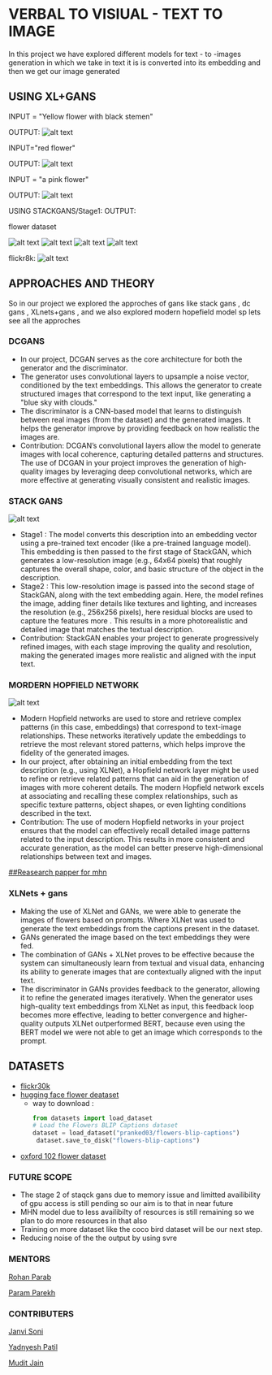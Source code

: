 # VERBAL TO VISIUAL - TEXT TO IMAGE
In this project we have explored different models for text - to -images generation in which we take in text it is is converted into its embedding and then we get our image generated

## USING XL+GANS
INPUT = "Yellow flower with black stemen"

OUTPUT:
![alt text](image.png)

INPUT="red flower"

OUTPUT:
![alt text](image-1.png)

INPUT = "a pink flower"

OUTPUT:
![alt text](image-2.png)

USING STACKGANS/Stage1:
OUTPUT:

flower dataset

![alt text](image-3.png)
![alt text](image-4.png)
![alt text](image-5.png)
![alt text](image-6.png)

flickr8k:
![alt text](image-7.png)

## APPROACHES AND THEORY
So in our project we explored the approches of gans like stack gans , dc gans , XLnets+gans , and we also explored modern hopefield 
model sp lets see all the approches

### DCGANS
* In our project, DCGAN serves as the core architecture for both the generator and the discriminator.
* The generator uses convolutional layers to upsample a noise vector, conditioned by the text embeddings. This allows the generator to create structured images that correspond to the text input, like generating a "blue sky with clouds."
* The discriminator is a CNN-based model that learns to distinguish between real images (from the dataset) and the generated images. It helps the generator improve by providing feedback on how realistic the images are.
* Contribution: DCGAN’s convolutional layers allow the model to generate images with local coherence, capturing detailed patterns and structures. The use of DCGAN in your project improves the generation of high-quality images by leveraging deep convolutional networks, which are more effective at generating visually consistent and realistic images.

### STACK GANS
![alt text](image-8.png)
* Stage1 : The model converts this description into an embedding vector using a pre-trained text encoder (like a pre-trained language model). This embedding is then passed to the first stage of StackGAN, which generates a low-resolution image (e.g., 64x64 pixels) that roughly captures the overall shape, color, and basic structure of the object in the description.  
* Stage2 :  This low-resolution image is passed into the second stage of StackGAN, along with the text embedding again. Here, the model refines the image, adding finer details like textures and lighting, and increases the resolution (e.g., 256x256 pixels), here residual blocks are used to capture the features more . This results in a more photorealistic and detailed image that matches the textual description.
* Contribution: StackGAN enables your project to generate progressively refined images, with each stage improving the quality and resolution, making the generated images more realistic and aligned with the input text.
### MORDERN HOPFIELD NETWORK
![alt text](image-9.png)
* Modern Hopfield networks are used to store and retrieve complex patterns (in this case, embeddings) that correspond to text-image relationships. These networks iteratively update the embeddings to retrieve the most relevant stored patterns, which helps improve the fidelity of the generated images.
* In our project, after obtaining an initial embedding from the text description (e.g., using XLNet), a Hopfield network layer might be used to refine or retrieve related patterns that can aid in the generation of images with more coherent details. The modern Hopfield network excels at associating and recalling these complex relationships, such as specific texture patterns, object shapes, or even lighting conditions described in the text.
* Contribution: The use of modern Hopfield networks in your project ensures that the model can effectively recall detailed image patterns related to the input description. This results in more consistent and accurate generation, as the model can better preserve high-dimensional relationships between text and images.

[##Reasearch papper for mhn](https://arxiv.org/pdf/2208.04441)

### XLNets + gans
* Making the use of XLNet and GANs, we were able to generate the images of flowers based on prompts. 
Where XLNet was used to generate the text embeddings from the captions present in the dataset.
* GANs generated the image based on the text embeddings they were fed.
* The combination of GANs + XLNet proves to be effective    because the system can simultaneously learn from textual and visual data, enhancing its ability to generate images that are contextually aligned with the input text. 
* The discriminator in GANs provides feedback to the generator, allowing it to refine the generated images iteratively. When the generator uses high-quality text embeddings from XLNet as input, this feedback loop becomes more effective, leading to better convergence and higher-quality outputs
XLNet outperformed BERT, because even using the BERT model we were not able to get an image which corresponds to the prompt.

## DATASETS
* [flickr30k](https://www.kaggle.com/datasets/hsankesara/flickr-image-dataset)
* [hugging face flower deataset](https://huggingface.co/datasets/pranked03/flowers-blip-captions/viewer/default/train?p=62)
  * way to download :
    ```python
    from datasets import load_dataset
    # Load the Flowers BLIP Captions dataset
    dataset = load_dataset("pranked03/flowers-blip-captions")
     dataset.save_to_disk("flowers-blip-captions")

* [oxford 102 flower dataset](https://www.robots.ox.ac.uk/~vgg/data/flowers/102/)

### FUTURE SCOPE
* The stage 2 of staqck gans due to memory issue and limitted availibility of gpu access is still pending so our aim is to that in near future 
* MHN model due to less availibilty of resources is still remaining so we plan to do more resources in that also
* Training on more dataset like the coco bird dataset will be our next step.
* Reducing noise of the the output by using svre 

### MENTORS
[Rohan Parab](https://github.com/Rohan20-10)

[Param Parekh](https://github.com/Param1304)

### CONTRIBUTERS

[Janvi Soni]()

[Yadnyesh Patil](https://github.com/YoLynx)

[Mudit Jain]()




